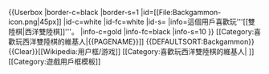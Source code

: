 {{Userbox
  |border-c=black
  |border-s=1
  |id=[[File:Backgammon-icon.png|45px]]
  |id-c=white
  |id-fc=white
  |id-s=
  |info=這個用戶喜歡玩'''[[雙陸棋|西洋雙陸棋]]'''。
  |info-c=gold
  |info-fc=black
  |info-s=10
}}
<includeonly>[[Category:喜歡玩西洋雙陸棋的維基人|{{PAGENAME}}]]</includeonly><noinclude>
{{DEFAULTSORT:Backgammon}}
{{Clear}}[[Wikipedia:用户框/游戏]]
[[Category:喜歡玩西洋雙陸棋的維基人| ]]
[[Category:遊戲用戶框模板]]
</noinclude>